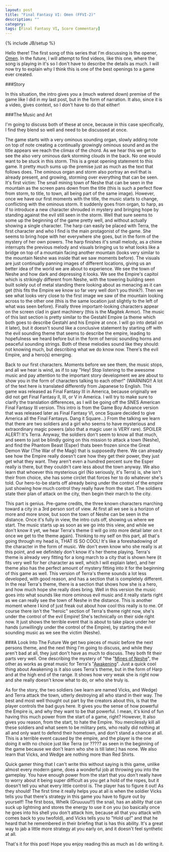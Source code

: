 ```yaml
---
layout: post
title: "Final Fantasy VI: Omen (FFVI-2)"
description: ""
category: 
tags: [Final Fantasy VI, Score Commentary]
---
```

{% include JB/setup %}

Hello there! The first song of this series that I'm discussing is the opener, [Omen](http://www.youtube.com/watch?v=RDMWp1oLoA0). In the future, I will attempt to find videos, like this one, where the song is playing in it's  so I don't have to describe the details as much. I will now try to explain why I think this is one of the best openings to a game ever created.

###Story

In this situation, the intro gives you a (much watered down) premise of the game like I did in my last post, but in the form of narration. It also, since it is a video, gives context, so I don't have to do that either!

###The Music and Art

I'm going to discuss both of these at once, because in this case specifically, I find they blend so well and need to be discussed at once. 

The game starts with a very ominous sounding organ, slowly adding note on top of note creating a continually growingly ominous sound and as the title appears we reach the climax of the chord. As we hear this we get to see the also very ominous dark storming clouds in the back. No one would want to be stuck in this storm. This is a great opening statement to this game. It pretty much sums up the premise just as much as the text that follows does. The ominous organ and storm also portray an evil that is already present, and growing, storming over everything that can be seen. It's first victim: The small mining town of Neshe that can be seen in the mountain as the screen pans down from the title (this is such a perfect flow from storm, to title, to town, all being part of the same image). However, once we have our first moments with the title, the music starts to change, conflicting with the ominous storm. It suddenly goes from organ, to harp, as if to introduce a new character shrouded in mystery and bringing hope by standing against the evil still seen in the storm. Well that sure seems to some up the beginning of the game pretty well, and without actually showing a single character. The harp can easily be placed with Terra, the first character and who I find is the main protagonist of the game. She seems to bring hope with her everywhere she goes, but in the form of the mystery of her own powers. The harp finishes it's small melody, as a chime interrupts the previous melody and visuals bringing us to what looks like a bridge on top of a mountain facing another mountain (looks very similar to the mountain Neshe was inside that we saw moments before). The visuals are just continually panning images of different locations, giving us an better idea of the world we are about to experience. We see the town of Neshe and how dark and depressing it looks. We see the Empire's capitol which is strikingly different from Neshe, with the towering building seen built solely out of metal standing there looking about as menacing as it can get (this fits the Empire we know so far very well don't you think?). Then we see what looks very close to the first image we saw of the mountain looking across to the other one (this is the same location just slightly to the left of what was seen before). Finally three important-looking characters appear on the screen clad in giant machinery (this is the Magitek Armor). The music of this last section is pretty similar to the Gestahl Empire (a theme which both goes to describe Gestahl and his Empire at once. I will go into detail on it later), but it doesn't sound like a conclusive statement by starting off with the evil sounding theme that seems to describe the empire, leading to hopefulness we heard before but in the form of heroic sounding horns and peaceful sounding strings. Both of these melodies sound like they should: not knowing much, but describing what we do know now. There's the evil Empire, and a hero(s) emerging.

Back to our first characters. Moments before we see them, the music stops, and all we hear is wind, as if to say "Hey! Stop listening to the awesome music and pay attention to the important story development we are about to show you in the form of characters talking to each other!" (WARNING!! A lot of the text here is translated differently from Japanese to English. This game was released as Final Fantasy III in America, because originally we did not get Final Fantasy II, III, or V in America. I will try to make sure to clarify the translation differences, as I will be going off the SNES American Final Fantasy III version. This intro is from the Game Boy Advance version that was released later as Final Fantasy VI, once Square decided to give America all the Final Fantasys. Dang it Square...) From the talking we learn that there are two soldiers and a girl who seems to have mysterious and extraordinary magic powers (also that a magic user is VERY rare). SPOILER ALERT! It's Terra. Anyway, the soldiers don't seem to know all that much, and seem to just be blindly going on this mission to attack a town (Neshe), and find the Phantom Beast (Esper) thats been frozen since the Great Demon War (The War of the Magi) that is supposedly there. We can already see how the Empire really doesn't care how they get their power, they just get what they want. They aren't even a hundred percent sure the Esper really is there, but they couldn't care less about the town anyway. We also learn that whoever this mysterious girl (No seriously, it's Terra) is, she isn't their from choice, she has some circlet that forces her to do whatever she's told. Our hero-to-be starts off already being under the control of the empire just showing how much control they really have from the start. The soldiers state their plan of attack on the city, then begin their march to the city. 

This part is genius. Pre-game credits, the three known characters marching toward a city in a 3rd person sort of view. At first all we see is a horizon of more and more snow, but soon the town of Neshe can be seen in the distance. Once it's fully in view, the intro cuts off, showing us where we start. The music starts up as soon as we go into this view, and while we don't know it yet, we hear Terra's theme 
(I will go into more detail later on it once we get to the theme again). Thinking to my self on this part, all that's going through my head is, THAT IS SO COOL! It's like a foreshadowing of the character in the form of music. We don't even know who she really is at this point, and we definitely don't know it's her theme playing. Terra's theme is already very fitting for a long march to a city that is shown here (it fits very well for her character as well, which I will explain later), and her theme also has the perfect amount of mystery fitting into it for the beginning of this game as well. This version of Terra's theme sounds a lot less developed, with good reason, and has a section that is completely different. In the real Terra's theme, there is a section that shows how she is a hero, and how much hope she really does bring. Well in this version the music goes into what sounds like more ominous evil music and it really starts right as we can really see the town of Neshe in the distance. This is another moment where I kind of just freak out about how cool this really is to me. Of course there isn't the "heroic" section of Terra's theme right now, she's under the control of the evil Empire! She's technically on their side right now. It just shows the terrible event that is about to take place under her hands (unwillingly under the control of the Empire), by starting the evil sounding music as we see the victim (Neshe). 

###A Look Into The Future
We get two pieces of music before the next persons theme, and the next thing I'm going to discuss, and while they aren't bad at all, they just don't have as much to discuss. They both fit their parts very well. One describing the mystery of "the "[Mines of Neshe](http://www.youtube.com/watch?v=zckn-jhuD68)", the other as works as great music for Terra's "[Awakening](http://www.youtube.com/watch?v=pqEkbb-A27k)". Just a quick cool thing about Awakening is it also uses Terra's theme, but in the form of Harp and at the high end of the range. It shows how very weak she is right now and she really doesn't know what to do, or who she truly is. 

As for the story, the two soldiers (we learn are named Vicks, and Wedge) and Terra attack the town, utterly destroying all who stand in their way. The best and most well thought out part by the creators about this, is that the player controls the bad guys here. It gives you the sense of how powerful the Empire is, and why they want to be that powerful. I mean, it's kind of fun having this much power from the start of a game, right? However, It also gives you reason, from the start, to hate the Empire. You mercilessly kill all these soldiers and what seem to be military pets, who really did nothing at all and only want to defend their hometown, and don't stand a chance at all. This is a terrible event caused by the empire, and the player is the one doing it with no choice just like Terra (or ????? as seen in the beginning of the game because we don't learn who she is till later.) has none. We also learn that Vicks, and Wedge are nothing more than Red Shirts.

Quick gamer thing that I can't write this without saying is this game, unlike almost every modern game, does a wonderful job at throwing you into the gameplay. You have enough power from the start that you don't really have to worry about it being super difficult as you get a hold of the ropes, but it doesn't tell you what every little control is. The player has to figure it out! As they should! The first time it really helps you at all is when the soldier Vicks tells you that there's strategy in this game you have to figure out by yourself! The first boss, Whelk (Gruuuuu!!!) the snail, has an ability that can suck up lightning and stores the energy to use it on you (so basically once he goes into his shell you don't attack him, because all that you attack with comes back to you twofold), and Vicks tells you to "Hold up!" and that he heard that he remembered in their briefing that is has this ability. It's a great way to jab a little more strategy at you early on, and it doesn't feel synthetic at all.

That's it for this post! Hope you enjoy reading this as much as I do writing it.